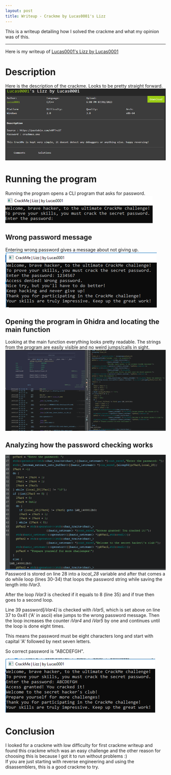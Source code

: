 ```yaml
---
layout: post
title: Writeup - Crackme by Lucas0001's Lizz
---
```


This is a writeup detailing how I solved the crackme and what my opinion was of this.

---

Here is my writeup of [Lucas0001's Lizz by Lucas0001](https://crackmes.one/crackme/64a06bac33c5d460c17f1f59)


# Description
Here is the description of the crackme. Looks to be pretty straight forward.
![](../images/crackme-lizz-description.png)

# Running the program
Running the program opens a CLI program that asks for password.
![](../images/crackme-lizz-program.png)

## Wrong password message
Entering wrong password gives a message about not giving up.
![](../images/crackme-lizz-program-wrong-password-output.png)

## Opening the program in Ghidra and locating the main function
Looking at the main function everything looks pretty readable. The strings from the program are easily visible and no weird jumps/calls in sight.
![](../images/crackme-lizz-main-function.png)
## Analyzing how the password checking works
![](../images/crackme-lizz-password-checking.png)
Password is stored on line 28 into a *local_28* variable and after that comes a do while loop (lines 30-34) that loops the password string while saving the length into *lVar3*. 

After the loop *lVar3* is checked if it equals to 8 (line 35) and if true then goes to a second loop.

Line 39 password\[*iVar4]* is checked with *iVar5*, which is set above on line 37 to 0x41 ('A' in ascii) else jumps to the wrong password message. Then the loop increases the counter *iVar4*  and *iVar5* by one and continues until the loop is done eight times.

This means the password must be eight characters long and start with capital 'A' followed by next seven letters. 

So correct password is "ABCDEFGH".

![](../images/crackme-lizz-correct-password.png)

# Conclusion
I looked for a crackme with low difficulty for first crackme writeup and found this crackme which was an easy challenge and the other reason for choosing this is because I got it to run without problems :)  
If you are just starting with reverse engineering and using the disassemblers, this is a good crackme to try.
